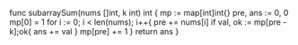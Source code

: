 func subarraySum(nums []int, k int) int {
    mp := map[int]int{}
    pre, ans := 0, 0
    mp[0] = 1
    for i := 0; i < len(nums); i++{
        pre += nums[i]
        if val, ok := mp[pre - k];ok{
            ans += val
        }
        mp[pre] += 1
    }
    return ans
}